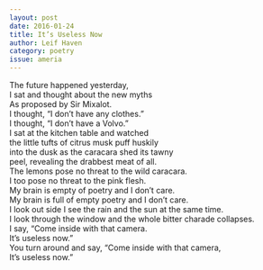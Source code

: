 ```yaml
---
layout: post 
date: 2016-01-24
title: It’s Useless Now
author: Leif Haven
category: poetry
issue: ameria
---
```

The future happened yesterday,  
I sat and thought about the new myths  
As proposed by Sir Mixalot.  
I thought, “I don’t have any clothes.”  
I thought, “I don’t have a Volvo.”  
I sat at the kitchen table and watched  
the little tufts of citrus musk puff huskily  
into the dusk as the caracara shed its tawny  
peel, revealing the drabbest meat of all.  
The lemons pose no threat to the wild caracara.  
I too pose no threat to the pink flesh.  
My brain is empty of poetry and I don’t care.  
My brain is full of empty poetry and I don’t care.  
I look out side I see the rain and the sun at the same time.  
I look through the window and the whole bitter charade collapses.  
I say, “Come inside with that camera.  
It’s useless now.”  
You turn around and say, “Come inside with that camera,  
It’s useless now.”  